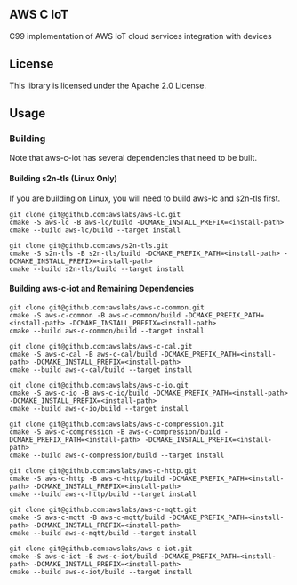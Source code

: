 ## AWS C IoT

C99 implementation of AWS IoT cloud services integration with devices

## License

This library is licensed under the Apache 2.0 License.

## Usage

### Building

Note that aws-c-iot has several dependencies that need to be built.

#### Building s2n-tls (Linux Only)

If you are building on Linux, you will need to build aws-lc and s2n-tls first.

```
git clone git@github.com:awslabs/aws-lc.git
cmake -S aws-lc -B aws-lc/build -DCMAKE_INSTALL_PREFIX=<install-path>
cmake --build aws-lc/build --target install

git clone git@github.com:aws/s2n-tls.git
cmake -S s2n-tls -B s2n-tls/build -DCMAKE_PREFIX_PATH=<install-path> -DCMAKE_INSTALL_PREFIX=<install-path>
cmake --build s2n-tls/build --target install
```

#### Building aws-c-iot and Remaining Dependencies

```
git clone git@github.com:awslabs/aws-c-common.git
cmake -S aws-c-common -B aws-c-common/build -DCMAKE_PREFIX_PATH=<install-path> -DCMAKE_INSTALL_PREFIX=<install-path>
cmake --build aws-c-common/build --target install

git clone git@github.com:awslabs/aws-c-cal.git
cmake -S aws-c-cal -B aws-c-cal/build -DCMAKE_PREFIX_PATH=<install-path> -DCMAKE_INSTALL_PREFIX=<install-path>
cmake --build aws-c-cal/build --target install

git clone git@github.com:awslabs/aws-c-io.git
cmake -S aws-c-io -B aws-c-io/build -DCMAKE_PREFIX_PATH=<install-path> -DCMAKE_INSTALL_PREFIX=<install-path>
cmake --build aws-c-io/build --target install

git clone git@github.com:awslabs/aws-c-compression.git
cmake -S aws-c-compression -B aws-c-compression/build -DCMAKE_PREFIX_PATH=<install-path> -DCMAKE_INSTALL_PREFIX=<install-path>
cmake --build aws-c-compression/build --target install

git clone git@github.com:awslabs/aws-c-http.git
cmake -S aws-c-http -B aws-c-http/build -DCMAKE_PREFIX_PATH=<install-path> -DCMAKE_INSTALL_PREFIX=<install-path>
cmake --build aws-c-http/build --target install

git clone git@github.com:awslabs/aws-c-mqtt.git
cmake -S aws-c-mqtt -B aws-c-mqtt/build -DCMAKE_PREFIX_PATH=<install-path> -DCMAKE_INSTALL_PREFIX=<install-path>
cmake --build aws-c-mqtt/build --target install

git clone git@github.com:awslabs/aws-c-iot.git
cmake -S aws-c-iot -B aws-c-iot/build -DCMAKE_PREFIX_PATH=<install-path> -DCMAKE_INSTALL_PREFIX=<install-path>
cmake --build aws-c-iot/build --target install
```
